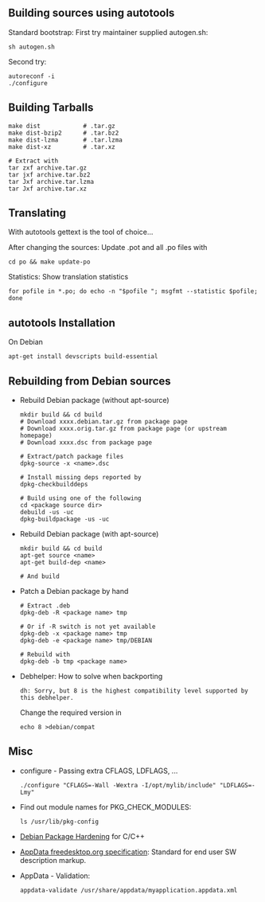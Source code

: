 ## Building sources using autotools 

Standard bootstrap: First try maintainer supplied autogen.sh:

    sh autogen.sh

Second try:

    autoreconf -i
    ./configure

## Building Tarballs

    make dist            # .tar.gz
    make dist-bzip2      # .tar.bz2
    make dist-lzma       # .tar.lzma
    make dist-xz         # .tar.xz

    # Extract with
    tar zxf archive.tar.gz
    tar jxf archive.tar.bz2
    tar Jxf archive.tar.lzma
    tar Jxf archive.tar.xz

## Translating

With autotools gettext is the tool of choice...

After changing the sources: Update .pot and all .po files with

    cd po && make update-po

Statistics: Show translation statistics

    for pofile in *.po; do echo -n "$pofile "; msgfmt --statistic $pofile; done

## autotools Installation

On Debian

    apt-get install devscripts build-essential

## Rebuilding from Debian sources

-   Rebuild Debian package (without apt-source)

        mkdir build && cd build
        # Download xxxx.debian.tar.gz from package page
        # Download xxxx.orig.tar.gz from package page (or upstream homepage)
        # Download xxxx.dsc from package page

        # Extract/patch package files
        dpkg-source -x <name>.dsc

        # Install missing deps reported by
        dpkg-checkbuilddeps

        # Build using one of the following
        cd <package source dir>
        debuild -us -uc
        dpkg-buildpackage -us -uc

-   Rebuild Debian package (with apt-source)

        mkdir build && cd build
        apt-get source <name>
        apt-get build-dep <name>

        # And build

-   Patch a Debian package by hand

        # Extract .deb
        dpkg-deb -R <package name> tmp

        # Or if -R switch is not yet available
        dpkg-deb -x <package name> tmp
        dpkg-deb -e <package name> tmp/DEBIAN

        # Rebuild with
        dpkg-deb -b tmp <package name>

-   Debhelper: How to solve when backporting

        dh: Sorry, but 8 is the highest compatibility level supported by this debhelper.

    Change the required version in

        echo 8 >debian/compat

## Misc

-   configure - Passing extra CFLAGS, LDFLAGS, ...

        ./configure "CFLAGS=-Wall -Wextra -I/opt/mylib/include" "LDFLAGS=-Lmy"

-   Find out module names for PKG\_CHECK\_MODULES:

        ls /usr/lib/pkg-config
    
-   [Debian Package Hardening](https://wiki.debian.org/HardeningWalkthrough) for C/C++
-   [AppData freedesktop.org specification](http://www.freedesktop.org/software/appstream/docs/sect-AppStream-Metadata-AppData.html):
    Standard for end user SW description markup.
-   AppData - Validation:

        appdata-validate /usr/share/appdata/myapplication.appdata.xml



